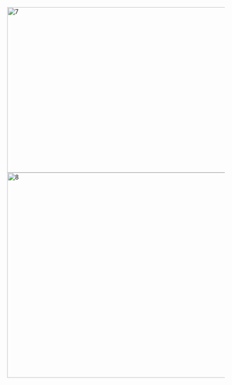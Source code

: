 <img width="1212" height="383" alt="7" src="https://github.com/user-attachments/assets/906d96db-88bc-4bb5-a308-6128c5cc45bd" />
<img width="1208" height="475" alt="8" src="https://github.com/user-attachments/assets/256ce938-61c4-4341-836f-4fc69b2ac1d1" />
